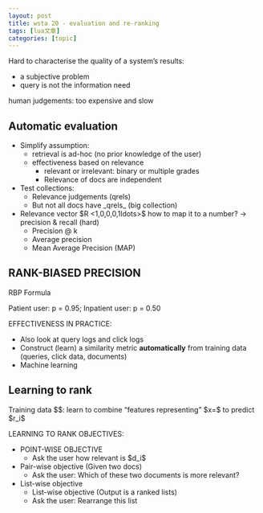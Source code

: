 ```yaml
---
layout: post
title: wsta 20 - evaluation and re-ranking 
tags: [lua文章]
categories: [topic]
---
```

<p>Hard to characterise the quality of a system’s results:</p>
<ul>
<li>a subjective problem</li>
<li>query is not the information need</li>
</ul>
<p>human judgements: too expensive and slow</p>
<h2 id="Automatic-evaluation"><a href="#Automatic-evaluation" class="headerlink" title="Automatic evaluation"></a>Automatic evaluation</h2><ul>
<li>Simplify assumption:<ul>
<li>retrieval is ad-hoc (no prior knowledge of the user)</li>
<li>effectiveness based on relevance<ul>
<li>relevant or irrelevant: binary or multiple grades</li>
<li>Relevance of docs are independent</li>
</ul>
</li>
</ul>
</li>
<li>Test collections:<ul>
<li>Relevance judgements (qrels)</li>
<li>But not all docs have _qrels_ (big collection)</li>
</ul>
</li>
<li>Relevance vector $R &lt;1,0,0,0,1ldots&gt;$ how to map it to a number? -&gt; precision &amp; recall (hard)<ul>
<li>Precision @ k</li>
<li>Average precision </li>
<li>Mean Average Precision (MAP)</li>
</ul>
</li>
</ul>
<h2 id="RANK-BIASED-PRECISION"><a href="#RANK-BIASED-PRECISION" class="headerlink" title="RANK-BIASED PRECISION"></a>RANK-BIASED PRECISION</h2><p>RBP Formula</p>
<script type="math/tex; mode=display">
RBP=(1-p)timesSigma^{d}_{i=1}r_itimes p^{i-1}</script><p>Patient user: p = 0.95; Inpatient user: p = 0.50</p>
<p>EFFECTIVENESS IN PRACTICE:</p>
<ul>
<li>Also look at query logs and click logs</li>
<li>Construct (learn) a similarity metric <strong>automatically</strong> from training data (queries, click data, documents) </li>
<li>Machine learning</li>
</ul>
<h2 id="Learning-to-rank"><a href="#Learning-to-rank" class="headerlink" title="Learning to rank"></a>Learning to rank</h2><p>Training data $<q,d_i,u,r_i>$: learn to combine “features representing” $x=<q,d_i,u>$ to predict $r_i$</q,d_i,u></q,d_i,u,r_i></p>
<p>LEARNING TO RANK OBJECTIVES:</p>
<ul>
<li>POINT-WISE OBJECTIVE<ul>
<li>Ask the user how relevant is $d_i$</li>
</ul>
</li>
<li>Pair-wise objective  (Given two docs)<ul>
<li>Ask the user: Which of these two documents is more relevant? </li>
</ul>
</li>
<li>List-wise objective<ul>
<li>List-wise objective (Output is a ranked lists)</li>
<li>Ask the user: Rearrange this list</li>
</ul>
</li>
</ul>